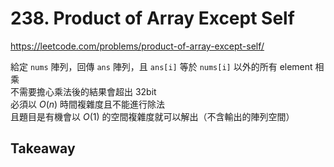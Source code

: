 # 238. Product of Array Except Self

<https://leetcode.com/problems/product-of-array-except-self/>

給定 `nums` 陣列，回傳 `ans` 陣列，且 `ans[i]` 等於 `nums[i]` 以外的所有 element 相乘  
不需要擔心乘法後的結果會超出 32bit  
必須以 $O(n)$ 時間複雜度且不能進行除法  
且題目是有機會以 $O(1)$ 的空間複雜度就可以解出（不含輸出的陣列空間）

## Takeaway


